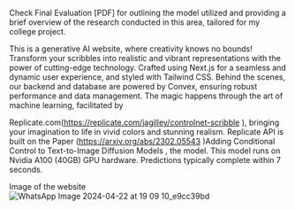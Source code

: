 
Check Final Evaluation [PDF] for outlining the model utilized and providing a brief overview of the research conducted in this area, tailored for my college project.

This is a generative AI website, where creativity knows no bounds! Transform your scribbles into realistic and vibrant representations with the power of cutting-edge technology. Crafted using Next.js for a seamless and dynamic user experience, and styled with Tailwind CSS. Behind the scenes, our backend and database are powered by Convex, ensuring robust performance and data management. The magic happens through the art of machine learning, facilitated by 

Replicate.com(https://replicate.com/jagilley/controlnet-scribble ), bringing your imagination to life in vivid colors and stunning realism. Replicate API is built on the Paper (https://arxiv.org/abs/2302.05543 )Adding Conditional Control to Text-to-Image Diffusion Models , the model. This model runs on Nvidia A100 (40GB) GPU hardware. Predictions typically complete within 7 seconds.

Image of the website
![WhatsApp Image 2024-04-22 at 19 09 10_e9cc39bd](https://github.com/HardikJain02/Imaginius/assets/69311953/4e220659-f804-4c41-8547-dc25e346cd55)





